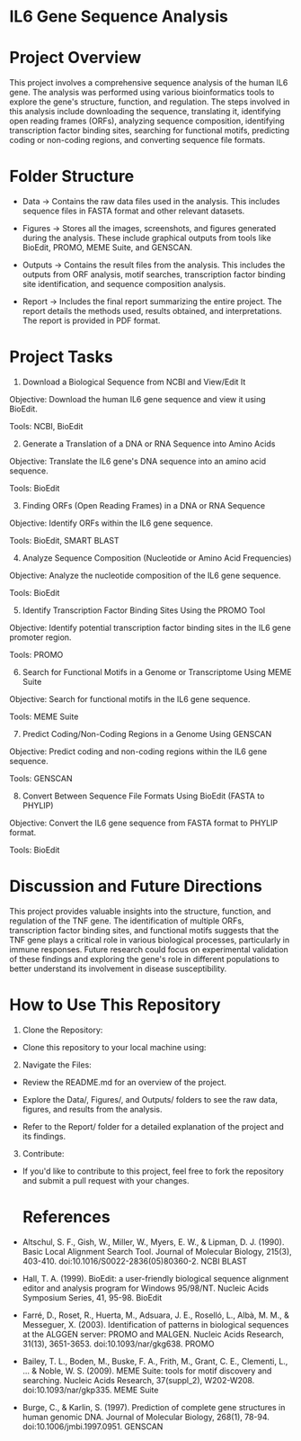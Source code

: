 # IL6 Gene Sequence Analysis

# Project Overview
This project involves a comprehensive sequence analysis of the human IL6 gene. The analysis was performed using various bioinformatics tools to explore the gene's structure, function, and regulation. The steps involved in this analysis include downloading the sequence, translating it, identifying open reading frames (ORFs), analyzing sequence composition, identifying transcription factor binding sites, searching for functional motifs, predicting coding or non-coding regions, and converting sequence file formats.

# Folder Structure
* Data ->
Contains the raw data files used in the analysis. This includes sequence files in FASTA format and other relevant datasets.

* Figures ->
Stores all the images, screenshots, and figures generated during the analysis. These include graphical outputs from tools like BioEdit, PROMO, MEME Suite, and GENSCAN.

* Outputs ->
Contains the result files from the analysis. This includes the outputs from ORF analysis, motif searches, transcription factor binding site identification, and sequence composition analysis.

* Report ->
Includes the final report summarizing the entire project. The report details the methods used, results obtained, and interpretations. The report is provided in PDF format.

# Project Tasks
1.  Download a Biological Sequence from NCBI and View/Edit It
   
Objective: Download the human IL6 gene sequence and view it using BioEdit.

Tools: NCBI, BioEdit

2.  Generate a Translation of a DNA or RNA Sequence into Amino Acids

Objective: Translate the IL6 gene's DNA sequence into an amino acid sequence.

Tools: BioEdit

3.  Finding ORFs (Open Reading Frames) in a DNA or RNA Sequence

Objective: Identify ORFs within the IL6 gene sequence.

Tools: BioEdit, SMART BLAST

4.  Analyze Sequence Composition (Nucleotide or Amino Acid Frequencies)

Objective: Analyze the nucleotide composition of the IL6 gene sequence.

Tools: BioEdit

5.  Identify Transcription Factor Binding Sites Using the PROMO Tool

Objective: Identify potential transcription factor binding sites in the IL6 gene promoter region.

Tools: PROMO

6.  Search for Functional Motifs in a Genome or Transcriptome Using MEME Suite

Objective: Search for functional motifs in the IL6 gene sequence.

Tools: MEME Suite

7.  Predict Coding/Non-Coding Regions in a Genome Using GENSCAN

Objective: Predict coding and non-coding regions within the IL6 gene sequence.

Tools: GENSCAN

8.  Convert Between Sequence File Formats Using BioEdit (FASTA to PHYLIP)

Objective: Convert the IL6 gene sequence from FASTA format to PHYLIP format.

Tools: BioEdit

# Discussion and Future Directions

This project provides valuable insights into the structure, function, and regulation of the TNF gene. The identification of multiple ORFs, transcription factor binding sites, and functional motifs suggests that the TNF gene plays a critical role in various biological processes, particularly in immune responses. Future research could focus on experimental validation of these findings and exploring the gene's role in different populations to better understand its involvement in disease susceptibility.

# How to Use This Repository

1. Clone the Repository:

* Clone this repository to your local machine using:

2. Navigate the Files:

* Review the README.md for an overview of the project.

* Explore the Data/, Figures/, and Outputs/ folders to see the raw data, figures, and results from the analysis.

* Refer to the Report/ folder for a detailed explanation of the project and its findings.

3. Contribute:
   
* If you'd like to contribute to this project, feel free to fork the repository and submit a pull request with your changes.

  # References

* Altschul, S. F., Gish, W., Miller, W., Myers, E. W., & Lipman, D. J. (1990). Basic Local Alignment Search Tool. Journal of Molecular Biology, 215(3), 403-410. doi:10.1016/S0022-2836(05)80360-2. NCBI BLAST

* Hall, T. A. (1999). BioEdit: a user-friendly biological sequence alignment editor and analysis program for Windows 95/98/NT. Nucleic Acids Symposium Series, 41, 95-98. BioEdit

* Farré, D., Roset, R., Huerta, M., Adsuara, J. E., Roselló, L., Albà, M. M., & Messeguer, X. (2003). Identification of patterns in biological sequences at the ALGGEN server: PROMO and MALGEN. Nucleic Acids Research, 31(13), 3651-3653. doi:10.1093/nar/gkg638. PROMO

* Bailey, T. L., Boden, M., Buske, F. A., Frith, M., Grant, C. E., Clementi, L., ... & Noble, W. S. (2009). MEME Suite: tools for motif discovery and searching. Nucleic Acids Research, 37(suppl_2), W202-W208. doi:10.1093/nar/gkp335. MEME Suite

* Burge, C., & Karlin, S. (1997). Prediction of complete gene structures in human genomic DNA. Journal of Molecular Biology, 268(1), 78-94. doi:10.1006/jmbi.1997.0951. GENSCAN
